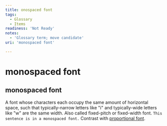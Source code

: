 ```yaml
---
title: onospaced font
tags:
  - Glossary
  - Items
readiness: 'Not Ready'
notes:
  - 'Glossary term; move candidate'
uri: 'monospaced font'

---
```

# monospaced font

## monospaced font

A font whose characters each occupy the same amount of horizontal space, such that typically-narrow letters like "i" and typically-wide letters like "w" are the same width. Also called fixed-pitch or fixed-width font. `This sentence is in a monospaced font.` Contrast with [proportional font](/proportional_font).

